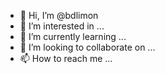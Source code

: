 - 👋 Hi, I’m @bdlimon
- 👀 I’m interested in ...
- 🌱 I’m currently learning ...
- 💞️ I’m looking to collaborate on ...
- 📫 How to reach me ...

<!---
bdlimon/bdlimon is a ✨ special ✨ repository because its `README.md` (this file) appears on your GitHub profile.
You can click the Preview link to take a look at your changes.
--->
